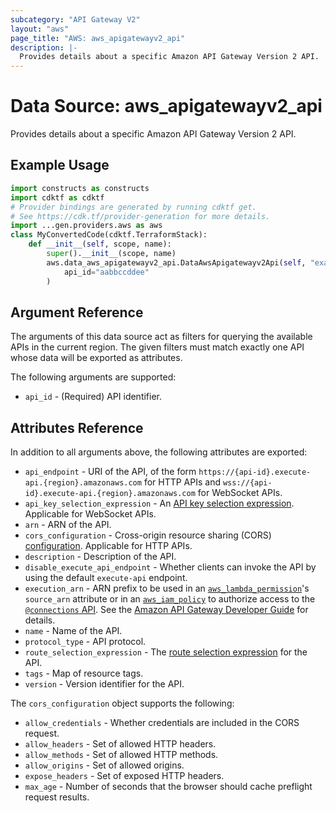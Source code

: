 ```yaml
---
subcategory: "API Gateway V2"
layout: "aws"
page_title: "AWS: aws_apigatewayv2_api"
description: |-
  Provides details about a specific Amazon API Gateway Version 2 API.
---
```


# Data Source: aws_apigatewayv2_api

Provides details about a specific Amazon API Gateway Version 2 API.

## Example Usage

```python
import constructs as constructs
import cdktf as cdktf
# Provider bindings are generated by running cdktf get.
# See https://cdk.tf/provider-generation for more details.
import ...gen.providers.aws as aws
class MyConvertedCode(cdktf.TerraformStack):
    def __init__(self, scope, name):
        super().__init__(scope, name)
        aws.data_aws_apigatewayv2_api.DataAwsApigatewayv2Api(self, "example",
            api_id="aabbccddee"
        )
```

## Argument Reference

The arguments of this data source act as filters for querying the available APIs in the current region.
The given filters must match exactly one API whose data will be exported as attributes.

The following arguments are supported:

* `api_id` - (Required) API identifier.

## Attributes Reference

In addition to all arguments above, the following attributes are exported:

* `api_endpoint` - URI of the API, of the form `https://{api-id}.execute-api.{region}.amazonaws.com` for HTTP APIs and `wss://{api-id}.execute-api.{region}.amazonaws.com` for WebSocket APIs.
* `api_key_selection_expression` - An [API key selection expression](https://docs.aws.amazon.com/apigateway/latest/developerguide/apigateway-websocket-api-selection-expressions.html#apigateway-websocket-api-apikey-selection-expressions).
Applicable for WebSocket APIs.
* `arn` - ARN of the API.
* `cors_configuration` - Cross-origin resource sharing (CORS) [configuration](https://docs.aws.amazon.com/apigateway/latest/developerguide/http-api-cors.html).
Applicable for HTTP APIs.
* `description` - Description of the API.
* `disable_execute_api_endpoint` - Whether clients can invoke the API by using the default `execute-api` endpoint.
* `execution_arn` - ARN prefix to be used in an [`aws_lambda_permission`](/docs/providers/aws/r/lambda_permission.html)'s `source_arn` attribute
or in an [`aws_iam_policy`](/docs/providers/aws/r/iam_policy.html) to authorize access to the [`@connections` API](https://docs.aws.amazon.com/apigateway/latest/developerguide/apigateway-how-to-call-websocket-api-connections.html).
See the [Amazon API Gateway Developer Guide](https://docs.aws.amazon.com/apigateway/latest/developerguide/apigateway-websocket-control-access-iam.html) for details.
* `name` - Name of the API.
* `protocol_type` - API protocol.
* `route_selection_expression` - The [route selection expression](https://docs.aws.amazon.com/apigateway/latest/developerguide/apigateway-websocket-api-selection-expressions.html#apigateway-websocket-api-route-selection-expressions) for the API.
* `tags` - Map of resource tags.
* `version` - Version identifier for the API.

The `cors_configuration` object supports the following:

* `allow_credentials` - Whether credentials are included in the CORS request.
* `allow_headers` - Set of allowed HTTP headers.
* `allow_methods` - Set of allowed HTTP methods.
* `allow_origins` - Set of allowed origins.
* `expose_headers` - Set of exposed HTTP headers.
* `max_age` - Number of seconds that the browser should cache preflight request results.

<!-- cache-key: cdktf-0.17.0-pre.15 input-80235978eae8092a380aef9e7c2c261a72db621e3ecb9ed1ec9a5af08dd6dab1 -->